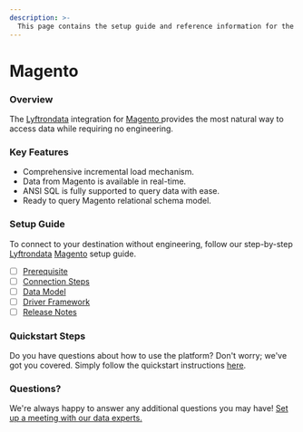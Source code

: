 ```yaml
---
description: >-
  This page contains the setup guide and reference information for the Magento source connector.
---
```


# Magento

### Overview

The [Lyftrondata](https://www.lyftrondata.com/) integration for [Magento](https://www.lyftrondata.com/integration/magento/)[ ](https://www.lyftrondata.com/integration/magento/)provides the most natural way to access data while requiring no engineering.

### Key Features

* Comprehensive incremental load mechanism.
* Data from Magento is available in real-time.&#x20;
* ANSI SQL is fully supported to query data with ease.
* Ready to query Magento relational schema model.

### Setup Guide

To connect to your destination without engineering, follow our step-by-step [Lyftrondata](https://www.lyftrondata.com/)  [Magento](https://www.lyftrondata.com/integration/magento/) setup guide.

* [ ] [Prerequisite](../../commerce-analytics/magento/prerequisite.md)
* [ ] [Connection Steps](../../commerce-analytics/magento/connection-steps.md)
* [ ] [Data Model](../../commerce-analytics/magento/data-model/)
* [ ] [Driver Framework](../../commerce-analytics/magento/driver-framework/)
* [ ] [Release Notes](../../commerce-analytics/magento/release-notes.md)

### Quickstart Steps

Do you have questions about how to use the platform? Don't worry; we've got you covered. Simply follow the quickstart instructions [here](../../../quickstart-steps.md).

### Questions? <a href="#questions" id="questions"></a>

We're always happy to answer any additional questions you may have! [Set up a meeting with our data experts.](https://www.lyftrondata.com/book-a-meeting/)

